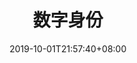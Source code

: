---
weight: 7
title: "数字身份"
description: ""
date: 2019-10-01T21:57:40+08:00
lastmod: 2020-01-01T16:45:40+08:00
draft: false
ico: '<svg class="icon" aria-hidden="true"><use xlink:href="#icon-wenzhang"></use></svg>'
navigation: ["虚拟人","虚拟社交","虚拟头像"]
hidePage: true
---